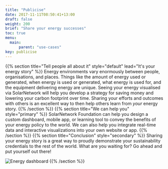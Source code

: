 ```yaml
---
title: "Publicise"
date: 2017-11-11T08:50:41+13:00
draft: false
weight: 200
brief: "Share your energy successes"
toc: true
menu:
  main:
      parent: "use-cases"
key: publicise
---
```

{{% section  title="Tell people all about it" style="default" lead="It's your energy story" %}}
Energy environments vary enormously between people, organisations, and places. Things like the amount of energy used or generated, when energy is used or generated, what energy is used for, and the equipment delivering energy are unique.  Seeing your energy visualised via SolarNetwork will help you develop a strategy for saving money and lowering your carbon footprint over time. Sharing your efforts and outcomes with others is an excellent way to then help others learn from _your_ energy story.
{{% /section %}}
{{% section  title="We can help you" style="primary" %}}
SolarNetwork Foundation can help you design a custom dashboard, mobile app, or learning tool to convey the benefits of your energy policy to the world. We can also help you integrate real-time data and interactive visualizations into your own website or app.
{{% /section %}}
{{% section  title="Conclusion" style="secondary" %}}
Sharing your energy story is a great way to proudly demonstrate your sustainability credentials to the rest of the world. What are you waiting for? Go ahead and put yourself out there!

![Energy dashboard](/img/use-cases/dashboard-energy-1024x526.png)
{{% /section %}}
